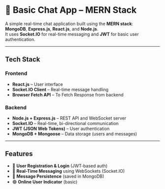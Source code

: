 # 💬 Basic Chat App – MERN Stack

A simple real-time chat application built using the **MERN stack**:  
**MongoDB**, **Express.js**, **React.js**, and **Node.js**.  
It uses **Socket.IO** for real-time messaging and **JWT** for basic user authentication.

---

##  Tech Stack

### Frontend
- **React.js** – User interface
- **Socket.IO Client** – Real-time message handling
- **Browser Fetch API** – To Fetch Response from backend

### Backend
- **Node.js + Express.js** – REST API and WebSocket server
- **Socket.IO** – Real-time, bi-directional communication
- **JWT (JSON Web Tokens)** – User authentication
- **MongoDB + Mongoose** – Data storage (users and messages)

---

## Features

- 🧾 **User Registration & Login** (JWT-based auth)
- 💬 **Real-Time Messaging** using WebSockets (Socket.IO)
- 💾 **Message Persistence** (saved in MongoDB)
- 🟢 **Online User Indicator** (basic)


